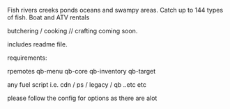 Fish rivers creeks ponds oceans and swampy areas. 
Catch up to 144 types of fish.
Boat and ATV rentals


butchering / cooking // crafting coming soon. 

includes readme file. 

requirements:

rpemotes 
qb-menu
qb-core
qb-inventory
qb-target

any fuel script i.e. cdn / ps / legacy / qb ..etc etc

please follow the config for options as there are alot
